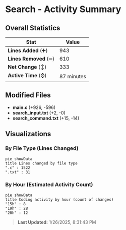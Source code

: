 # Search - Activity Summary 

## Overall Statistics

| Stat                   | Value                                                             |
| ---------------------- | ----------------------------------------------------------------- |
| **Lines Added** (➕)   | 943                                          |
| **Lines Removed** (➖) | 610                                        |
| **Net Change** (↕)    | 333                |
| **Active Time** (⌚)   | 87 minutes |


## Modified Files
- **main.c** (+926, -596)
- **search_input.txt** (+2, -0)
- **search_command.txt** (+15, -14)

## Visualizations

### By File Type (Lines Changed)

```mermaid
pie showData
title Lines changed by file type
".c" : 1522
".txt" : 31
```

### By Hour (Estimated Activity Count)

```mermaid
pie showData
title Coding activity by hour (count of changes)
"15h" : 8
"19h" : 28
"20h" : 12
```


> **Last Updated:** 1/26/2025, 8:31:43 PM